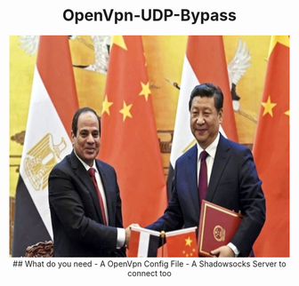 <h1 align="center">
  OpenVpn-UDP-Bypass
</h1>
<p align="center">
 <img src="https://raw.githubusercontent.com/LimeIncOfficial/OpenVpn-UDP-Bypass/main/20460.jpg" height="400">
## What do you need
- A OpenVpn Config File
- A Shadowsocks Server to connect too
  </p>
